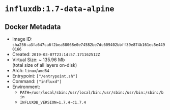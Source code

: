 # `influxdb:1.7-data-alpine`

## Docker Metadata

- Image ID: `sha256:a3fa647ca6f2bea58068e0e74582be7dc609402bbff39e874b161ec5e4490166`
- Created: `2019-03-07T23:14:57.171162512Z`
- Virtual Size: ~ 135.96 Mb  
  (total size of all layers on-disk)
- Arch: `linux`/`amd64`
- Entrypoint: `["/entrypoint.sh"]`
- Command: `["influxd"]`
- Environment:
  - `PATH=/usr/local/sbin:/usr/local/bin:/usr/sbin:/usr/bin:/sbin:/bin`
  - `INFLUXDB_VERSION=1.7.4-c1.7.4`
